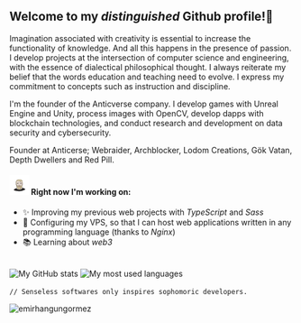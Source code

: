 ## Welcome to my *distinguished* Github profile!👋
Imagination associated with creativity is essential to increase the functionality of knowledge. And all this happens in the presence of passion. I develop projects at the intersection of computer science and engineering, with the essence of dialectical philosophical thought. I always reiterate my belief that the words education and teaching need to evolve. I express my commitment to concepts such as instruction and discipline.

I'm the founder of the Anticverse company. I develop games with Unreal Engine and Unity, process images with OpenCV, develop dapps with blockchain technologies, and conduct research and development on data security and cybersecurity.

Founder at Anticerse; Webraider, Archblocker, Lodom Creations, Gök Vatan, Depth Dwellers and Red Pill.


#### <img src="https://raw.githubusercontent.com/emirhangungormez/emirhangungormez/main/giphy.gif" width="35px" height="35px"/> Right now I'm working on:
- ✨ Improving my previous web projects with *TypeScript* and *Sass*
- 💚 Configuring my VPS, so that I can host web applications written in any programming language (thanks to *Nginx*)
- 📚 Learning about *web3*

<br>
<span><img src="https://github-readme-stats.vercel.app/api?username=emirhangungormez&theme=transparent&hide_border=true&hide=issues&show_icons=true&include_all_commits=true" alt="My GitHub stats" align="center"></span>
<span><img src="https://github-readme-stats.vercel.app/api/top-langs?username=emirhangungormez&theme=transparent&hide_border=true&hide=html&layout=compact&langs_count=6&card_width=275" alt="My most used languages" align="center"></span>
<br>



`// Senseless softwares only inspires sophomoric developers.`
<p align="left"> <img src="https://komarev.com/ghpvc/?username=emirhangungormez&label=Profile%20Views&color=0e75b6&style=flat" alt="emirhangungormez" /> </p> 
